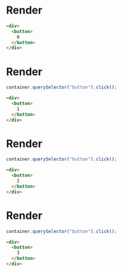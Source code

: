 # Render
```html
<div>
  <button>
    0
  </button>
</div>
```


# Render
```js
container.querySelector("button").click();
```
```html
<div>
  <button>
    1
  </button>
</div>
```


# Render
```js
container.querySelector("button").click();
```
```html
<div>
  <button>
    2
  </button>
</div>
```


# Render
```js
container.querySelector("button").click();
```
```html
<div>
  <button>
    3
  </button>
</div>
```
